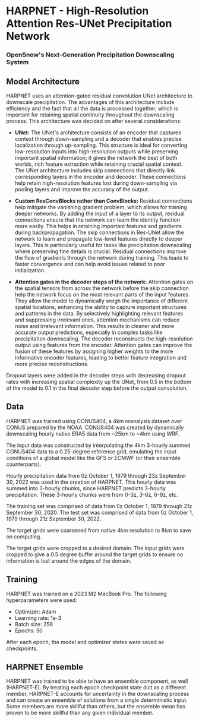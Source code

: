# HARPNET - **H**igh-Resolution Attention Res-UNet Precipitation Network
### OpenSnow's Next-Generation Precipitation Downscaling System

## Model Architecture
HARPNET uses an attention-gated residual convolution UNet architecture to downscale precipitation. The advantages of this architecture include efficiency and the fact that all the data is processed together, which is important for retaining spatial continuity throughout the downscaling process. This architecture was decided on after several considerations:

- **UNet:** The UNet's architecture consists of an encoder that captures context through down-sampling and a decoder that enables precise localization through up-sampling. This structure is ideal for converting low-resolution inputs into high-resolution outputs while preserving important spatial information; it gives the network the best of both worlds, rich feature extraction while retaining crucial spatial context. The UNet architecture includes skip connections that directly link corresponding layers in the encoder and decoder. These connections help retain high-resolution features lost during down-sampling via pooling layers and improve the accuracy of the output.
  
- **Custom ResConvBlocks rather than ConvBlocks:** Residual connections help mitigate the vanishing gradient problem, which allows for training deeper networks. By adding the input of a layer to its output, residual connections ensure that the network can learn the identity function more easily. This helps in retaining important features and gradients during backpropagation. The skip connections in Res-UNet allow the network to learn and propagate low-level features directly to deeper layers. This is particularly useful for tasks like precipitation downscaling where preserving fine details is crucial. Residual connections improve the flow of gradients through the network during training. This leads to faster convergence and can help avoid issues related to poor initialization.
  
- **Attention gates in the decoder steps of the network:** Attention gates on the spatial tensors from across the network before the skip connection help the network focus on the most relevant parts of the input features. They allow the model to dynamically weigh the importance of different spatial locations, enhancing the ability to capture important structures and patterns in the data. By selectively highlighting relevant features and suppressing irrelevant ones, attention mechanisms can reduce noise and irrelevant information. This results in cleaner and more accurate output predictions, especially in complex tasks like precipitation downscaling. The decoder reconstructs the high-resolution output using features from the encoder. Attention gates can improve the fusion of these features by assigning higher weights to the more informative encoder features, leading to better feature integration and more precise reconstructions.

Dropout layers were added in the decoder steps with decreasing dropout rates with increasing spatial complexity up the UNet, from 0.5 in the bottom of the model to 0.1 in the final decoder step before the output convolution.

## Data
HARPNET was trained using CONUS404, a 4km reanalysis dataset over CONUS prepared by the NOAA. CONUS404 was created by dynamically downscaling hourly native ERA5 data from ~25km to ~4km using WRF.

The input data was constructed by interpolating the 4km 3-hourly summed CONUS404 data to a 0.25-degree reference grid, emulating the input conditions of a global model like the GFS or ECMWF (or their ensemble counterparts).

Hourly precipitation data from 0z October 1, 1979 through 23z September 30, 2022 was used in the creation of HARPNET. This hourly data was summed into 3-hourly chunks, since HARPNET predicts 3-hourly precipitation. These 3-hourly chunks were from 0-3z, 3-6z, 6-9z, etc.

The training set was comprised of data from 0z October 1, 1979 through 21z September 30, 2020. The test set was comprised of data from 0z October 1, 1979 through 21z September 30, 2022.

The target grids were coarsened from native 4km resolution to 8km to save on computing.

The target grids were cropped to a desired domain. The input grids were cropped to give a 0.5 degree buffer around the target grids to ensure no information is lost around the edges of the domain.

## Training
HARPNET was trained on a 2023 M2 MacBook Pro. The following hyperparameters were used:
- Optimizer: Adam
- Learning rate: 1e-3
- Batch size: 256
- Epochs: 50

After each epoch, the model and optimizer states were saved as checkpoints.

## HARPNET Ensemble
HARPNET was trained to be able to have an ensemble component, as well (HARPNET-E). By treating each epoch checkpoint state dict as a different member, HARPNET-E accounts for uncertainty in the downscaling process and can create an ensemble of solutions from a single deterministic input. Some members are more skillful than others, but the ensemble mean has proven to be more skillful than any given individual member.
